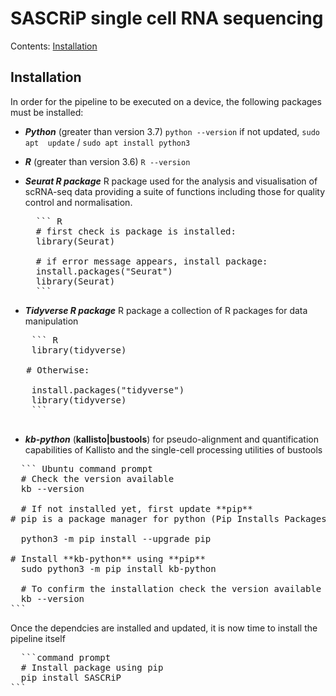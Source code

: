 # SASCRiP single cell RNA sequencing 
Contents: [Installation](#section-1)

## Installation 
In order for the pipeline to be executed on a device, the following packages must be installed:
+ ***Python*** (greater than version 3.7)
``` python --version ``` if not updated, ``` sudo apt  update ``` / ``` sudo apt install python3 ```
+ ***R*** (greater than version 3.6) ``` R --version ```
+ ***Seurat R package*** R package used for the analysis and visualisation of scRNA-seq data providing a suite of functions including those for quality control and normalisation.
  <pre>
    ``` R
    # first check is package is installed:
    library(Seurat)

    # if error message appears, install package: 
    install.packages("Seurat")
    library(Seurat)
    ```
  </pre>
  
+ ***Tidyverse R package*** R package a collection of R packages for data manipulation
 <pre>
    ``` R
    library(tidyverse)
   
   # Otherwise:
   
    install.packages("tidyverse")
    library(tidyverse)
    ```
  </pre>
  
+ ***kb-python*** (**kallisto|bustools**) for pseudo-alignment and quantification capabilities of Kallisto and the single-cell processing utilities of bustools
<pre>
  ``` Ubuntu command prompt
  # Check the version available 
  kb --version 

  # If not installed yet, first update **pip** 
# pip is a package manager for python (Pip Installs Packages)
  
  python3 -m pip install --upgrade pip
  
# Install **kb-python** using **pip** 
  sudo python3 -m pip install kb-python

  # To confirm the installation check the version available 
  kb --version 
```
</pre>

Once the dependcies are installed and updated, it is now time to install the pipeline itself 
<pre>
  ```command prompt
  # Install package using pip
  pip install SASCRiP 
```
</pre>
